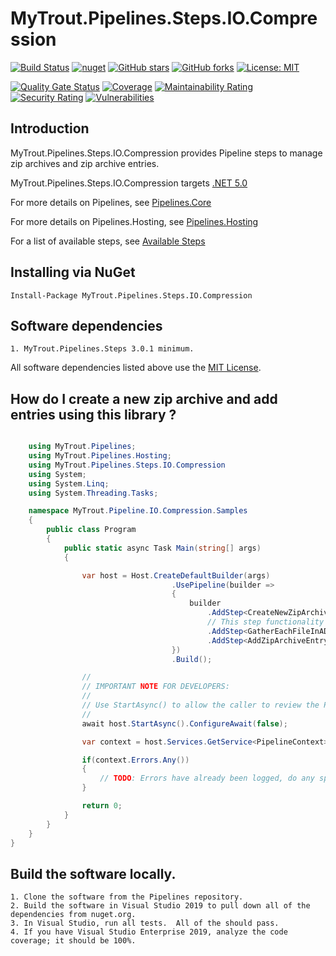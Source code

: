 # MyTrout.Pipelines.Steps.IO.Compression

[![Build Status](https://github.com/mytrout/Pipelines/actions/workflows/build-pipelines-steps-io-compression/badge.svg)](https://github.com/mytrout/Pipelines/actions/workflows/build-pipelines-steps-io-compression.yaml)
[![nuget](https://buildstats.info/nuget/MyTrout.Pipelines.Steps.IO.Compression?includePreReleases=true)](https://www.nuget.org/packages/MyTrout.Pipelines.Steps.IO.Compression/)
[![GitHub stars](https://img.shields.io/github/stars/mytrout/Pipelines.svg)](https://github.com/mytrout/Pipelines/stargazers)
[![GitHub forks](https://img.shields.io/github/forks/mytrout/Pipelines.svg)](https://github.com/mytrout/Pipelines/network)
[![License: MIT](https://img.shields.io/github/license/mytrout/Pipelines.svg)](https://licenses.nuget.org/MIT)

[![Quality Gate Status](https://sonarcloud.io/api/project_badges/measure?project=Pipelines.Steps.IO.Compression&metric=alert_status)](https://sonarcloud.io/dashboard?id=Pipelines.Steps.IO.Compression)
[![Coverage](https://sonarcloud.io/api/project_badges/measure?project=Pipelines.Steps.IO.Compression&metric=coverage)](https://sonarcloud.io/dashboard?id=Pipelines.Steps.IO.Compression)
[![Maintainability Rating](https://sonarcloud.io/api/project_badges/measure?project=Pipelines.Steps.IO.Compression&metric=sqale_rating)](https://sonarcloud.io/dashboard?id=Pipelines.Steps.IO.Compression)
[![Security Rating](https://sonarcloud.io/api/project_badges/measure?project=Pipelines.Steps.IO.Compression&metric=security_rating)](https://sonarcloud.io/dashboard?id=Pipelines.Steps.IO.Compression)
[![Vulnerabilities](https://sonarcloud.io/api/project_badges/measure?project=Pipelines.Steps.IO.Compression&metric=vulnerabilities)](https://sonarcloud.io/dashboard?id=Pipelines.Steps.IO.Compression)

## Introduction

MyTrout.Pipelines.Steps.IO.Compression provides Pipeline steps to manage zip archives and zip archive entries.

MyTrout.Pipelines.Steps.IO.Compression targets [.NET 5.0](https://dotnet.microsoft.com/download/dotnet/5.0)

For more details on Pipelines, see [Pipelines.Core](../../Core/README.md)

For more details on Pipelines.Hosting, see [Pipelines.Hosting](../../Hosting/README.md)

For a list of available steps, see [Available Steps](../README.md)

## Installing via NuGet

    Install-Package MyTrout.Pipelines.Steps.IO.Compression

## Software dependencies

    1. MyTrout.Pipelines.Steps 3.0.1 minimum.

All software dependencies listed above use the [MIT License](https://licenses.nuget.org/MIT).

## How do I create a new zip archive and add entries using this library ?

```csharp

    using MyTrout.Pipelines;
    using MyTrout.Pipelines.Hosting;
    using MyTrout.Pipelines.Steps.IO.Compression
    using System;
    using System.Linq;
    using System.Threading.Tasks;

    namespace MyTrout.Pipeline.IO.Compression.Samples
    {
        public class Program
        {
            public static async Task Main(string[] args)
            {

                var host = Host.CreateDefaultBuilder(args)
                                    .UsePipeline(builder => 
                                    {
                                        builder
                                            .AddStep<CreateNewZipArchiveStep>()
                                            // This step functionality adds an INPUT_STREAM and loops. (It doesn't exist)
                                            .AddStep<GatherEachFileInADirectoryStep>()
                                            .AddStep<AddZipArchiveEntryStep>();
                                    })
                                    .Build();

                //
                // IMPORTANT NOTE FOR DEVELOPERS:
                // 
                // Use StartAsync() to allow the caller to review the PipelineContext after execution.
                //
                await host.StartAsync().ConfigureAwait(false);

                var context = host.Services.GetService<PipelineContext>();

                if(context.Errors.Any())
                {
                    // TODO: Errors have already been logged, do any special error processing here.
                }

                return 0;
            }
        }
    }
}

```

## Build the software locally.
    1. Clone the software from the Pipelines repository.
    2. Build the software in Visual Studio 2019 to pull down all of the dependencies from nuget.org.
    3. In Visual Studio, run all tests.  All of the should pass.
    4. If you have Visual Studio Enterprise 2019, analyze the code coverage; it should be 100%.
